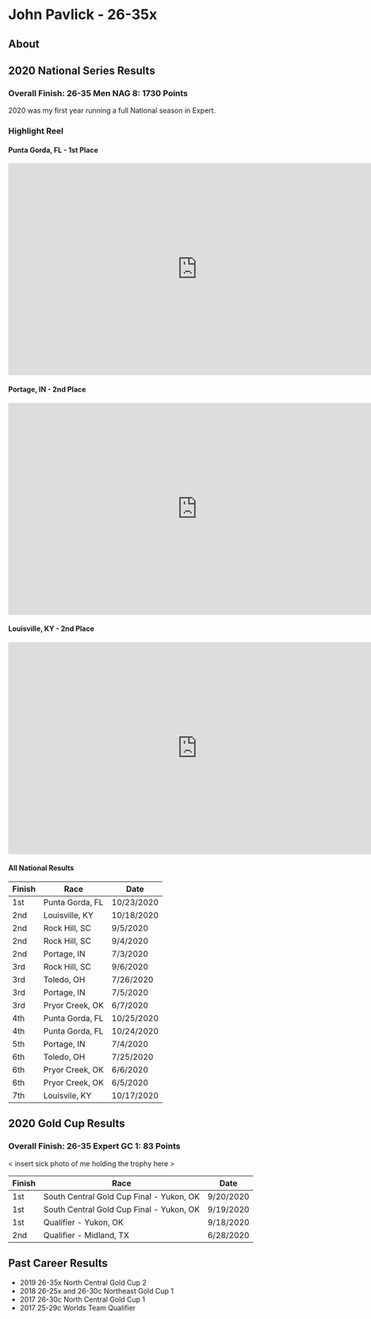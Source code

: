 # John Pavlick - 26-35x

## About

## 2020 National Series Results
### Overall Finish: 26-35 Men NAG 8: 1730 Points

2020 was my first year running a full National season in Expert.

### Highlight Reel

#### Punta Gorda, FL - 1st Place
<iframe width="762" height="428" src="https://www.youtube.com/embed/LxJcUD_cYQQ?start=7504" frameborder="0" allow="accelerometer; autoplay; clipboard-write; encrypted-media; gyroscope; picture-in-picture" allowfullscreen></iframe>

#### Portage, IN - 2nd Place
<iframe width="762" height="428" src="https://www.youtube.com/embed/h8ltKdxlWyk?start=19520" frameborder="0" allow="accelerometer; autoplay; clipboard-write; encrypted-media; gyroscope; picture-in-picture" allowfullscreen></iframe>

#### Louisville, KY - 2nd Place
<iframe width="762" height="428" src="https://www.youtube.com/embed/0v1X4MjaC_I?start=20886" frameborder="0" allow="accelerometer; autoplay; clipboard-write; encrypted-media; gyroscope; picture-in-picture" allowfullscreen></iframe>

#### All National Results

|Finish|Race|Date|
|--|--|--|
|1st|Punta Gorda, FL|10/23/2020|
|2nd|Louisville, KY|10/18/2020|
|2nd|Rock Hill, SC|9/5/2020|
|2nd|Rock Hill, SC|9/4/2020|
|2nd|Portage, IN|7/3/2020|
|3rd|Rock Hill, SC|9/6/2020|
|3rd|Toledo, OH|7/26/2020|
|3rd|Portage, IN|7/5/2020|
|3rd|Pryor Creek, OK|6/7/2020|
|4th|Punta Gorda, FL|10/25/2020|
|4th|Punta Gorda, FL|10/24/2020|
|5th|Portage, IN|7/4/2020|
|6th|Toledo, OH|7/25/2020|
|6th|Pryor Creek, OK|6/6/2020|
|6th|Pryor Creek, OK|6/5/2020|
|7th|Louisvile, KY|10/17/2020|

## 2020 Gold Cup Results

### Overall Finish: 26-35 Expert GC 1: 83 Points

< insert sick photo of me holding the trophy here >

|Finish|Race|Date|
|--|--|--|
|1st|South Central Gold Cup Final - Yukon, OK|9/20/2020|
|1st|South Central Gold Cup Final - Yukon, OK|9/19/2020|
|1st|Qualifier - Yukon, OK|9/18/2020|
|2nd|Qualifier - Midland, TX|6/28/2020|

## Past Career Results
* 2019 26-35x North Central Gold Cup 2
* 2018 26-25x and 26-30c Northeast Gold Cup 1
* 2017 26-30c North Central Gold Cup 1
* 2017 25-29c Worlds Team Qualifier
